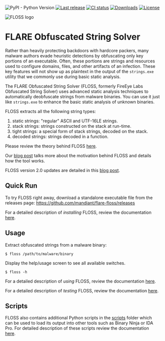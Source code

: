 ![PyPI - Python Version](https://img.shields.io/pypi/pyversions/flare-floss)
[![Last release](https://img.shields.io/github/v/release/mandiant/flare-floss)](https://github.com/mandiant/flare-floss/releases)
[![CI status](https://github.com/mandiant/flare-floss/actions/workflows/tests.yml/badge.svg)](https://github.com/mandiant/flare-floss/actions/workflows/tests.yml)
[![Downloads](https://img.shields.io/github/downloads/mandiant/flare-floss/total)](https://github.com/mandiant/flare-floss/releases)
[![License](https://img.shields.io/badge/license-Apache--2.0-green.svg)](LICENSE.txt)

![FLOSS logo](https://github.com/mandiant/flare-floss/blob/master/resources/floss-logo.png)

# FLARE Obfuscated String Solver

Rather than heavily protecting backdoors with hardcore packers, many
malware authors evade heuristic detections by obfuscating only key
portions of an executable. Often, these portions are strings and resources
used to configure domains, files, and other artifacts of an infection.
These key features will not show up as plaintext in the output of the `strings.exe` utility
that we commonly use during basic static analysis.

The FLARE Obfuscated String Solver (FLOSS, formerly FireEye Labs Obfuscated String Solver) uses advanced
static analysis techniques to automatically deobfuscate strings from
malware binaries. You can use it just like `strings.exe` to enhance the
basic static analysis of unknown binaries.

FLOSS extracts all the following string types:
1. static strings: "regular" ASCII and UTF-16LE strings.
2. stack strings: strings constructed on the stack at run-time.
3. tight strings: a special form of stack strings, decoded on the stack.
4. decoded strings: strings decoded in a function.

Please review the theory behind FLOSS [here](doc/theory.md).

Our [blog post](https://www.mandiant.com/resources/automatically-extracting-obfuscated-strings) talks more about the motivation behind FLOSS and details how the tool works.

FLOSS version 2.0 updates are detailed in this [blog post](https://www.mandiant.com/resources/floss-version-2).


## Quick Run
To try FLOSS right away, download a standalone executable file from the releases page:
https://github.com/mandiant/flare-floss/releases

For a detailed description of *installing* FLOSS, review the documentation
 [here](doc/installation.md).


## Usage
Extract obfuscated strings from a malware binary:

    $ floss /path/to/malware/binary

Display the help/usage screen to see all available switches.

    $ floss -h

For a detailed description of *using* FLOSS, review the documentation
 [here](doc/usage.md).

For a detailed description of *testing* FLOSS, review the documentation
 [here](doc/test.md).


## Scripts
FLOSS also contains additional Python scripts in the [scripts](scripts) folder 
which can be used to load its output into other tools such as Binary Ninja or IDA Pro.
For detailed description of these scripts review the documentation [here](scripts/README.md).
